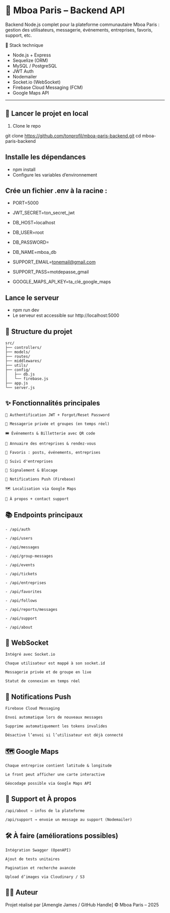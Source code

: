 # 💼 Mboa Paris – Backend API

Backend Node.js complet pour la plateforme communautaire Mboa Paris : gestion des utilisateurs, messagerie, événements, entreprises, favoris, support, etc.

🔧 Stack technique

- Node.js + Express
- Sequelize (ORM)
- MySQL / PostgreSQL
- JWT Auth
- Nodemailer
- Socket.io (WebSocket)
- Firebase Cloud Messaging (FCM)
- Google Maps API

---

## 🚀 Lancer le projet en local

1. Clone le repo


git clone https://github.com/tonprofil/mboa-paris-backend.git
cd mboa-paris-backend


## Installe les dépendances

- npm install
- Configure les variables d’environnement

## Crée un fichier .env à la racine :


- PORT=5000
- JWT_SECRET=ton_secret_jwt
- DB_HOST=localhost
- DB_USER=root
- DB_PASSWORD=
- DB_NAME=mboa_db

- SUPPORT_EMAIL=tonemail@gmail.com
- SUPPORT_PASS=motdepasse_gmail

- GOOGLE_MAPS_API_KEY=ta_clé_google_maps
## Lance le serveur


- npm run dev
- Le serveur est accessible sur http://localhost:5000

## 📁 Structure du projet


    src/
    ├── controllers/
    ├── models/
    ├── routes/
    ├── middlewares/
    ├── utils/
    ├── config/
    │   ├── db.js
    │   └── firebase.js
    ├── app.js
    └── server.js
## ✨ Fonctionnalités principales
    🔐 Authentification JWT + Forgot/Reset Password

    💬 Messagerie privée et groupes (en temps réel)

    🎟️ Événements & Billetterie avec QR code

    🏢 Annuaire des entreprises & rendez-vous

    🌟 Favoris : posts, événements, entreprises

    👥 Suivi d'entreprises

    🔕 Signalement & Blocage

    🔔 Notifications Push (Firebase)

    🗺️ Localisation via Google Maps

    🧾 À propos + contact support

## 📚 Endpoints principaux
    - /api/auth

    - /api/users

    - /api/messages

    - /api/group-messages

    - /api/events

    - /api/tickets

    - /api/entreprises

    - /api/favorites

    - /api/follows

    - /api/reports/messages

    - /api/support

    - /api/about

## 🧠 WebSocket
    Intégré avec Socket.io

    Chaque utilisateur est mappé à son socket.id

    Messagerie privée et de groupe en live

    Statut de connexion en temps réel

## 🔔 Notifications Push
    Firebase Cloud Messaging

    Envoi automatique lors de nouveaux messages

    Supprime automatiquement les tokens invalides

    Désactive l’envoi si l’utilisateur est déjà connecté

## 🗺️ Google Maps
    Chaque entreprise contient latitude & longitude

    Le front peut afficher une carte interactive

    Géocodage possible via Google Maps API

## 🧾 Support et À propos
    /api/about → infos de la plateforme

    /api/support → envoie un message au support (Nodemailer)

## 🛠️ À faire (améliorations possibles)
    Intégration Swagger (OpenAPI)

    Ajout de tests unitaires

    Pagination et recherche avancée

    Upload d’images via Cloudinary / S3

## 🙋‍♂️ Auteur
Projet réalisé par [Amengle James / GitHub Handle]
© Mboa Paris – 2025







